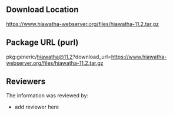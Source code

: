 ## Download Location

https://www.hiawatha-webserver.org/files/hiawatha-11.2.tar.gz

## Package URL (purl)

pkg:generic/hiawatha@11.2?download_url=https://www.hiawatha-webserver.org/files/hiawatha-11.2.tar.gz

## Reviewers

The information was reviewed by:

* add reviewer here
